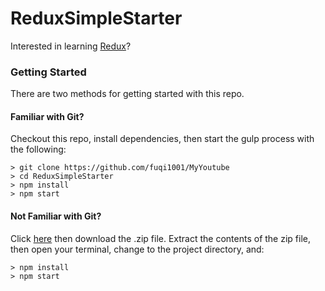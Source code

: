# ReduxSimpleStarter

Interested in learning [Redux](https://www.udemy.com/react-redux/)?

### Getting Started

There are two methods for getting started with this repo.

#### Familiar with Git?
Checkout this repo, install dependencies, then start the gulp process with the following:

```
> git clone https://github.com/fuqi1001/MyYoutube
> cd ReduxSimpleStarter
> npm install
> npm start
```

#### Not Familiar with Git?
Click [here](https://github.com/fuqi1001/MyYoutube) then download the .zip file.  Extract the contents of the zip file, then open your terminal, change to the project directory, and:

```
> npm install
> npm start
```
